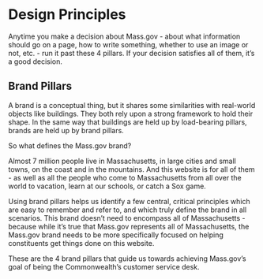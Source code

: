 # Design Principles

Anytime you make a decision about Mass.gov - about what information should go on a page, how to write something, whether to use an image or not, etc. - run it past these 4 pillars. If your decision satisfies all of them, it’s a good decision.

## Brand Pillars

A brand is a conceptual thing, but it shares some similarities with real-world objects like buildings. They both rely upon a strong framework to hold their shape. In the same way that buildings are held up by load-bearing pillars, brands are held up by brand pillars.

So what defines the Mass.gov brand?

Almost 7 million people live in Massachusetts, in large cities and small towns, on the coast and in the mountains. And this website is for all of them - as well as all the people who come to Massachusetts from all over the world to vacation, learn at our schools, or catch a Sox game.

Using brand pillars helps us identify a few central, critical principles which are easy to remember and refer to, and which truly define the brand in all scenarios. This brand doesn’t need to encompass all of Massachusetts - because while it’s true that Mass.gov represents all of Massachusetts, the Mass.gov brand needs to be more specifically focused on helping constituents get things done on this website.

These are the 4 brand pillars that guide us towards achieving Mass.gov’s goal of being the Commonwealth’s customer service desk.

